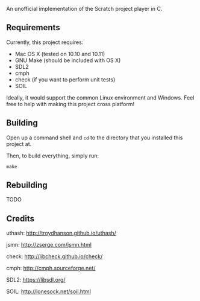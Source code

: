 An unofficial implementation of the Scratch project player in C.

Requirements
------------

Currently, this project requires:

* Mac OS X (tested on 10.10 and 10.11)
* GNU Make (should be included with OS X)
* SDL2
* cmph
* check (if you want to perform unit tests)
* SOIL

Ideally, it would support the common Linux environment and Windows. Feel free to help with making this project cross platform!

Building
--------

Open up a command shell and  `cd` to the directory that you installed this project at.

Then, to build everything, simply run:
```
make
```

Rebuilding
----------

TODO

Credits
-------
uthash: http://troydhanson.github.io/uthash/

jsmn: http://zserge.com/jsmn.html

check: http://libcheck.github.io/check/

cmph: http://cmph.sourceforge.net/

SDL2: https://libsdl.org/

SOIL: http://lonesock.net/soil.html
